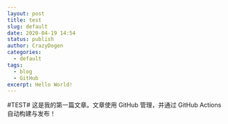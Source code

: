 ```yaml
---
layout: post
title: test
slug: default
date: 2020-04-19 14:54
status: publish
author: CrazyDogen
categories: 
  - default
tags: 
  - blog
  - GitHub
excerpt: Hello World!
---
```

#TEST#
这是我的第一篇文章。文章使用 GitHub 管理，并通过 GitHub Actions 自动构建与发布！

